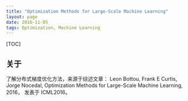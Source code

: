 ```yaml
---
title: "Optimization Methods for Large-Scale Machine Learning"
layout: page
date: 2016-11-05
tags: Optimization, Machine Learning
---
```

[TOC]

## 关于
了解分布式梯度优化方法，来源于综述文章：
Leon Bottou, Frank E Curtis, Jorge Nocedal, Optimization Methods for Large-Scale Machine Learning, 2016，
发表于 ICML2016。


##
